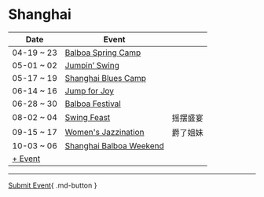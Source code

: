 # Shanghai

| Date | Event | |
| --- | --- | --- |
| 04-19 ~ 23 | [Balboa Spring Camp](balboa-spring-camp.md) |  |
| 05-01 ~ 02 | [Jumpin’ Swing](jumping-swing.md) |  |
| 05-17 ~ 19 | [Shanghai Blues Camp](shanghai-blues-camp.md) |  |
| 06-14 ~ 16 | [Jump for Joy](jump-for-joy.md) |  |
| 06-28 ~ 30 | [Balboa Festival](balboa-festival.md) |  |
| 08-02 ~ 04 | [Swing Feast](swing-feast.md) | 摇摆盛宴 |
| 09-15 ~ 17 | [Women's Jazzination](womens-jazzination.md) | 爵了姐妹 |
| 10-03 ~ 06 | [Shanghai Balboa Weekend](shanghai-balboa-weekend.md) |  |
| [+ Event](https://github.com/swingdance/events/issues/new?assignees=&labels=add+event&projects=&template=02-add_entity.yml&title=Add%20Event%3A%20zh_CN%20%E2%80%A2%20%3CName%3E&region=zh_CN&province=Shanghai&city=Shanghai&org_id=)

---

[Submit Event](https://github.com/swingdance/events/issues/new?assignees=&labels=add+event&projects=&template=02-add_entity.yml&title=Add%20Event%3A%20zh_CN%20%E2%80%A2%20%3CName%3E&region=zh_CN&province=Shanghai&city=&org_id=){ .md-button }
